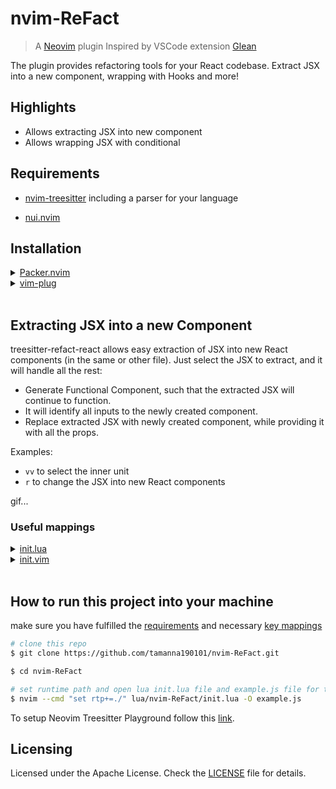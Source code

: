 # nvim-ReFact

>A [Neovim](https://neovim.io/) plugin Inspired by VSCode extension [Glean](https://github.com/wix/vscode-glean)

The plugin provides refactoring tools for your React codebase. Extract JSX into a new component, wrapping with Hooks and more!

## Highlights

- Allows extracting JSX into new component
- Allows wrapping JSX with conditional

## Requirements

- [nvim-treesitter](https://github.com/nvim-treesitter/nvim-treesitter) including a parser for your language

- [nui.nvim](https://github.com/MunifTanjim/nui.nvim)

## Installation

<details>
	<summary><a href="https://github.com/wbthomason/packer.nvim">Packer.nvim</a></summary>

```lua
use 'Balagha/nvim-ReFact'
```
</details>
<details>
	<summary><a href="https://github.com/junegunn/vim-plug">vim-plug</a></summary>

```vim
Plug 'Balagha/nvim-ReFact'
```
</details>
&nbsp;

## Extracting JSX into a new Component

treesitter-refact-react allows easy extraction of JSX into new React components (in the same or other file). Just select the JSX to extract, and it will handle all the rest:

- Generate Functional Component, such that the extracted JSX will continue to function.
- It will identify all inputs to the newly created component.
- Replace extracted JSX with newly created component, while providing it with all the props.

Examples:
- `vv` to select the inner unit
- `r` to change the JSX into new React components

gif...

### Useful mappings
<details>
	<summary><a href="https://github.com/wbthomason/packer.nvim">init.lua</a></summary>

```lua
vim.api.nvim_set_keymap('n', 'vv', ':lua require"nvim-ReFact".select()<CR>', {noremap=true})

vim.api.nvim_set_keymap('v', 'r', ':lua require"nvim-ReFact".change()<CR>', {noremap=true})
```
</details>
<details>
	<summary><a href="https://github.com/wbthomason/packer.nvim">init.vim</a></summary>

```vim
xnoremap vv :lua require"nvim-ReFact".select()<CR>

xnoremap r :lua require"nvim-ReFact".change()<CR>
```
</details>
&nbsp;

## How to run this project into your machine
make sure you have fulfilled the [requirements](https://github.com/tamanna190101/nvim-ReFact#requirements) and necessary [key mappings](https://github.com/tamanna190101/nvim-ReFact#useful-mappings)
```sh
# clone this repo
$ git clone https://github.com/tamanna190101/nvim-ReFact.git

$ cd nvim-ReFact

# set runtime path and open lua init.lua file and example.js file for test lua implementation
$ nvim --cmd "set rtp+=./" lua/nvim-ReFact/init.lua -O example.js
```
To setup Neovim Treesitter Playground follow this [link](https://github.com/nvim-treesitter/playground).
## Licensing

Licensed under the Apache License. Check the [LICENSE](LICENSE) file for details.
